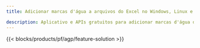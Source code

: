 ```yaml
---
title: Adicionar marcas d'água a arquivos do Excel no Windows, Linux e macOS 

description: Aplicativo e APIs gratuitos para adicionar marcas d'água de imagem ou texto em arquivos XLS, XLSX e ODS
---
```

{{< blocks/products/pf/agp/feature-solution >}} 

